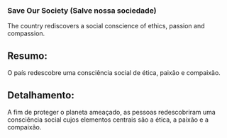 ### Save Our Society (Salve nossa sociedade)

The country rediscovers a social conscience of ethics, passion and compassion.

## Resumo:

O país redescobre uma consciência social de ética, paixão e compaixão.

## Detalhamento: 

A fim de proteger o planeta ameaçado, as pessoas redescobriram uma consciência social cujos elementos centrais são a ética, a paixão e a compaixão.
